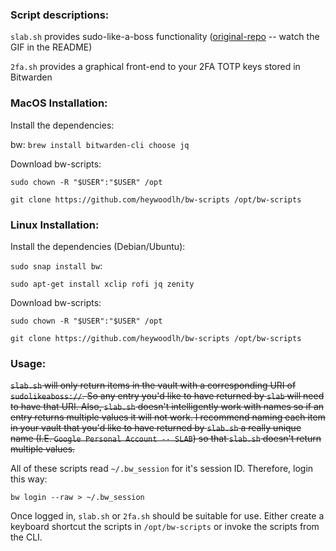 ### Script descriptions:

`slab.sh` provides sudo-like-a-boss functionality ([original-repo](https://github.com/ravenac95/sudolikeaboss) -- watch the GIF in the README)

`2fa.sh` provides a graphical front-end to your 2FA TOTP keys stored in Bitwarden


### MacOS Installation:

Install the dependencies:

bw: `brew install bitwarden-cli choose jq`


Download bw-scripts:

`sudo chown -R "$USER":"$USER" /opt`

`git clone https://github.com/heywoodlh/bw-scripts /opt/bw-scripts`



### Linux Installation:

Install the dependencies (Debian/Ubuntu): 

`sudo snap install bw`:

`sudo apt-get install xclip rofi jq zenity`


Download bw-scripts:

`sudo chown -R "$USER":"$USER" /opt`

`git clone https://github.com/heywoodlh/bw-scripts /opt/bw-scripts`



### Usage:

~~`slab.sh` will only return items in the vault with a corresponding URI of `sudolikeaboss://`. So any entry you'd like to have returned by `slab` will need to have that URI. Also, `slab.sh` doesn't intelligently work with names so if an entry returns multiple values it will not work. I recommend naming each item in your vault that you'd like to have returned by `slab.sh` a really unique name (I.E. `Google Personal Account -- SLAB`) so that `slab.sh` doesn't return multiple values.~~

All of these scripts read `~/.bw_session` for it's session ID. Therefore, login this way:

`bw login --raw > ~/.bw_session`


Once logged in, `slab.sh` or `2fa.sh` should be suitable for use. Either create a keyboard shortcut the scripts in `/opt/bw-scripts` or invoke the scripts from the CLI.
